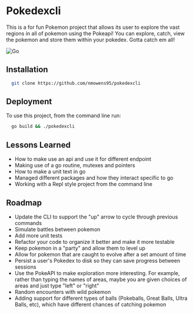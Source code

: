 # Pokedexcli

This is a for fun Pokemon project that allows its user to explore the vast regions in all of pokemon using the Pokeapi! You can explore, catch, view the pokemon and store them within your pokedex. Gotta catch em all!

![Go](https://img.shields.io/badge/go-%2300ADD8.svg?style=for-the-badge&logo=go&logoColor=white)


## Installation
 

```bash
  git clone https://github.com/nmowens95/pokedexcli
```
    
## Deployment

To use this project, from the command line run: 

```bash
  go build && ./pokedexcli
```

## Lessons Learned

- How to make use an api and use it for different endpoint
- Making use of a go routine, mutexes and pointers
- How to make a unit text in go
- Managed different packages and how they interact specific to go
- Working with a Repl style project from the command line

## Roadmap

- Update the CLI to support the "up" arrow to cycle through previous commands
- Simulate battles between pokemon
- Add more unit tests
- Refactor your code to organize it better and make it more testable
- Keep pokemon in a "party" and allow them to level up
- Allow for pokemon that are caught to evolve after a set amount of time
- Persist a user's Pokedex to disk so they can save progress between sessions
- Use the PokeAPI to make exploration more interesting. For example, rather than typing the names of areas, maybe you are given choices of areas and just type "left" or "right"
- Random encounters with wild pokemon
- Adding support for different types of balls (Pokeballs, Great Balls, Ultra Balls, etc), which have different chances of catching pokemon
